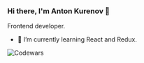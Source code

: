 ### Hi there, I'm Anton Kurenov 👋
Frontend developer.
- 🌱 I’m currently learning React and Redux.

![Codewars](https://github.r2v.ch/codewars?user=Edmones&top_languages=true)
<!-- [![codewars](https://www.codewars.com/users/Edmones/badges/small)](https://www.codewars.com/users/username) -->


<!--
**AntonKurenov/AntonKurenov** is a ✨ _special_ ✨ repository because its `README.md` (this file) appears on your GitHub profile.

Here are some ideas to get you started:

- 🔭 I’m currently working on ...
- 🌱 I’m currently learning ...
- 👯 I’m looking to collaborate on ...
- 🤔 I’m looking for help with ...
- 💬 Ask me about ...
- 📫 How to reach me: ...
- 😄 Pronouns: ...
- ⚡ Fun fact: ...
-->
